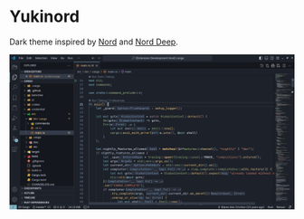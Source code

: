 # Yukinord

Dark theme inspired by [Nord](https://marketplace.visualstudio.com/items?itemName=arcticicestudio.nord-visual-studio-code) and [Nord Deep](https://marketplace.visualstudio.com/items?itemName=marlosirapuan.nord-deep).

![""](https://raw.githubusercontent.com/yukina3230/yukinord/main/assets/preview.png)
